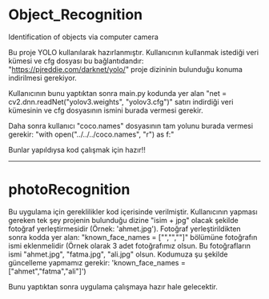 # Object_Recognition
Identification of objects via computer camera

Bu proje YOLO kullanılarak hazırlanmıştır. Kullanıcının kullanmak istediği veri kümesi ve cfg dosyası bu bağlantıdandır: "https://pjreddie.com/darknet/yolo/" proje dizininin bulunduğu konuma indirilmesi gerekiyor.

Kullanıcının bunu yaptıktan sonra main.py kodunda yer alan "net = cv2.dnn.readNet("yolov3.weights", "yolov3.cfg")" satırı indirdiği veri kümesinin ve cfg dosyasının ismini burada vermesi gerekir. 

Daha sonra kullanıcı "coco.names" dosyasının tam yolunu burada vermesi gerekir: 
  "with open("../../../coco.names", "r") as f:"

Bunlar yapıldıysa kod çalışmak için hazır!!

************************************************************************

# photoRecognition 

Bu uygulama için gereklilikler kod içerisinde verilmiştir. Kullanıcının yapması gereken tek şey projenin bulunduğu dizine "isim + jpg" olacak şekilde fotoğraf yerleştirmesidir (Örnek: 'ahmet.jpg'). Fotoğraf yerleştirildikten sonra kodda yer alan: "known_face_names = ["","",""]" bölümüne fotoğrafın ismi eklenmelidir (Örnek olarak 3 adet fotoğrafımız olsun. Bu fotoğrafların ismi "ahmet.jpg", "fatma.jpg", "ali.jpg" olsun. Kodumuza şu şekilde güncelleme yapmamız gerekir: 'known_face_names = ["ahmet","fatma","ali"]')

Bunu yaptıktan sonra uygulama çalışmaya hazır hale gelecektir. 
